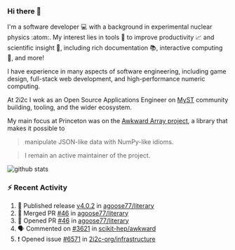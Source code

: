 ### Hi there 👋 

I'm a software developer 💻 with a background in experimental nuclear physics :atom:. My interest lies in tools :wrench: to improve productivity :chart_with_upwards_trend: and scientific insight :telescope:, including rich documentation 📚, interactive computing 🧮, and more! 

I have experience in many aspects of software engineering, including game design, full-stack web development, and high-performance numeric computing. 

At 2i2c I wok as an Open Source Applications Engineer on [MyST](https://github.com/jupyter-book/mystmd) community building, tooling, and the wider ecosystem. 

My main focus at Princeton was on the [Awkward Array project](awkward-array.org/), a library that makes it possible to 
> manipulate JSON-like data with NumPy-like idioms.

> I remain an active maintainer of the project. 

![github stats](https://github-readme-stats.vercel.app/api?username=agoose77&show_icons=true&hide_rank=true&hide_title=true&bg_color=30,e76445,904e95&text_color=efe3ec&icon_color=efe3ec)
<!--
**agoose77/agoose77** is a ✨ _special_ ✨ repository because its `README.md` (this file) appears on your GitHub profile.

Here are some ideas to get you started:

- 🔭 I’m currently working on ...
- 🌱 I’m currently learning ...
- 👯 I’m looking to collaborate on ...
- 🤔 I’m looking for help with ...
- 💬 Ask me about ...
- 📫 How to reach me: ...
- 😄 Pronouns: ...
- ⚡ Fun fact: ...
-->

### :zap: Recent Activity

<!--START_SECTION:activity-->
1. 🚀 Published release [v4.0.2](https://github.com/agoose77/literary/releases/tag/v4.0.2) in [agoose77/literary](https://github.com/agoose77/literary)
2. 🎉 Merged PR [#46](https://github.com/agoose77/literary/pull/46) in [agoose77/literary](https://github.com/agoose77/literary)
3. 💪 Opened PR [#46](https://github.com/agoose77/literary/pull/46) in [agoose77/literary](https://github.com/agoose77/literary)
4. 🗣 Commented on [#3621](https://github.com/scikit-hep/awkward/pull/3621#issuecomment-3191911393) in [scikit-hep/awkward](https://github.com/scikit-hep/awkward)
5. ❗ Opened issue [#6571](https://github.com/2i2c-org/infrastructure/issues/6571) in [2i2c-org/infrastructure](https://github.com/2i2c-org/infrastructure)
<!--END_SECTION:activity-->
